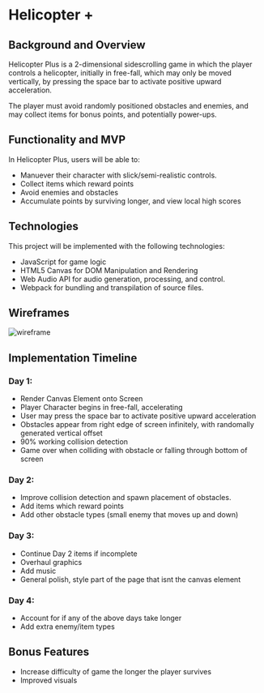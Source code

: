 # Helicopter +
## Background and Overview
Helicopter Plus is a 2-dimensional sidescrolling game in which the player controls a helicopter, initially in
free-fall, which may only be moved vertically, by pressing the space bar to activate positive upward acceleration.

The player must avoid randomly positioned obstacles and enemies, and may collect items for bonus points, and potentially
power-ups.


## Functionality and MVP

In Helicopter Plus, users will be able to:

* Manuever their character with slick/semi-realistic controls.
* Collect items which reward points
* Avoid enemies and obstacles
* Accumulate points by surviving longer, and view local high scores

## Technologies

This project will be implemented with the following technologies:

* JavaScript for game logic
* HTML5 Canvas for DOM Manipulation and Rendering
* Web Audio API for audio generation, processing, and control.
* Webpack for bundling and transpilation of source files.

## Wireframes

![wireframe](https://i.imgur.com/y5tVRBC.png)

## Implementation Timeline

### Day 1:
* Render Canvas Element onto Screen
* Player Character begins in free-fall, accelerating
* User may press the space bar to activate positive upward acceleration
* Obstacles appear from right edge of screen infinitely, with randomally generated vertical offset
* 90% working collision detection
* Game over when colliding with obstacle or falling through bottom of screen

### Day 2:
* Improve collision detection and spawn placement of obstacles.
* Add items which reward points
* Add other obstacle types (small enemy that moves up and down)

### Day 3:
* Continue Day 2 items if incomplete
* Overhaul graphics
* Add music
* General polish, style part of the page that isnt the canvas element

### Day 4:
* Account for if any of the above days take longer
* Add extra enemy/item types

## Bonus Features
* Increase difficulty of game the longer the player survives
* Improved visuals

